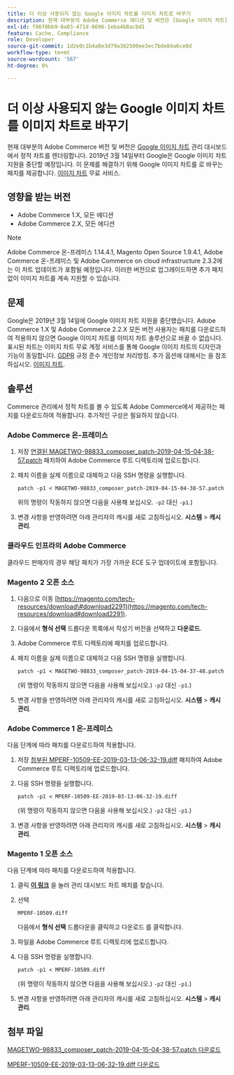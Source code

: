 ```yaml
---
title: 더 이상 사용되지 않는 Google 이미지 차트를 이미지 차트로 바꾸기
description: 현재 대부분의 Adobe Commerce 에디션 및 버전은 [Google 이미지 차트](https://developers.google.com/chart/image/)를 사용하여 관리 대시보드에서 정적 차트를 렌더링합니다. 2019년 3월 14일부터 Google은 Google 이미지 차트 지원을 중단할 예정입니다. 이 문제를 해결하기 위해 Google 이미지 차트를 [Image-Charts](https://www.image-charts.com/) 무료 서비스로 바꾸는 패치를 제공합니다.
exl-id: f86f0bb9-8a03-471d-8696-1eba4b8acbd1
feature: Cache, Compliance
role: Developer
source-git-commit: 1d2e0c1b4a8e3d79a362500ee3ec7bde84a6ce0d
workflow-type: tm+mt
source-wordcount: '567'
ht-degree: 0%

---
```


# 더 이상 사용되지 않는 Google 이미지 차트를 이미지 차트로 바꾸기

현재 대부분의 Adobe Commerce 버전 및 버전은 [Google 이미지 차트](https://developers.google.com/chart/image/) 관리 대시보드에서 정적 차트를 렌더링합니다. 2019년 3월 14일부터 Google은 Google 이미지 차트 지원을 중단할 예정입니다. 이 문제를 해결하기 위해 Google 이미지 차트를 로 바꾸는 패치를 제공합니다. [이미지 차트](https://www.image-charts.com/) 무료 서비스.

## 영향을 받는 버전

* Adobe Commerce 1.X, 모든 에디션
* Adobe Commerce 2.X, 모든 에디션

>[!NOTE]
>
>Adobe Commerce 온-프레미스 1.14.4.1, Magento Open Source 1.9.4.1, Adobe Commerce 온-프레미스 및 Adobe Commerce on cloud infrastructure 2.3.2에는 이 차트 업데이트가 포함될 예정입니다. 이러한 버전으로 업그레이드하면 추가 패치 없이 이미지 차트를 계속 지원할 수 있습니다.

## 문제

Google은 2019년 3월 14일에 Google 이미지 차트 지원을 중단했습니다. Adobe Commerce 1.X 및 Adobe Commerce 2.2.X 모든 버전 사용자는 패치를 다운로드하여 적용하지 않으면 Google 이미지 차트를 이미지 차트 솔루션으로 바꿀 수 없습니다. 표시된 차트는 이미지 차트 무료 계정 서비스를 통해 Google 이미지 차트의 디자인과 기능이 동일합니다. [GDPR](https://www.image-charts.com/data-processing-addendum.html) 규정 준수 개인정보 처리방침. 추가 옵션에 대해서는 을 참조하십시오. [이미지 차트](https://www.image-charts.com/).

## 솔루션

Commerce 관리에서 정적 차트를 볼 수 있도록 Adobe Commerce에서 제공하는 패치를 다운로드하여 적용합니다. 추가적인 구성은 필요하지 않습니다.

### Adobe Commerce 온-프레미스

1. 저장 [연결된 MAGETWO-98833\_composer\_patch-2019-04-15-04-38-57.patch](assets/MAGETWO-98833_composer_patch-2019-04-15-04-38-57.patch.zip) 패치하여 Adobe Commerce 루트 디렉토리에 업로드합니다.
1. 패치 이름을 실제 이름으로 대체하고 다음 SSH 명령을 실행합니다.

   ```git
   patch -p1 < MAGETWO-98833_composer_patch-2019-04-15-04-38-57.patch
   ```

   위의 명령이 작동하지 않으면 다음을 사용해 보십시오. `-p2` 대신 `-p1`.)

1. 변경 사항을 반영하려면 아래 관리자의 캐시를 새로 고침하십시오. **시스템** > **캐시 관리**.

### 클라우드 인프라의 Adobe Commerce

클라우드 판매자의 경우 해당 패치가 가장 가까운 ECE 도구 업데이트에 포함됩니다.

### Magento 2 오픈 소스

1. 다음으로 이동 [https://magento.com/tech-resources/download\#download2291](https://magento.com/tech-resources/download#download2291).
1. 다음에서 **형식 선택** 드롭다운 목록에서 작성기 버전을 선택하고 **다운로드**.
1. Adobe Commerce 루트 디렉토리에 패치를 업로드합니다.
1. 패치 이름을 실제 이름으로 대체하고 다음 SSH 명령을 실행합니다.

   ```git
   patch -p1 < MAGETWO-98833_composer_patch-2019-04-15-04-37-48.patch
   ```

   (위 명령이 작동하지 않으면 다음을 사용해 보십시오.) `-p2` 대신 `-p1`.)

1. 변경 사항을 반영하려면 아래 관리자의 캐시를 새로 고침하십시오. **시스템** > **캐시 관리**.

### Adobe Commerce 1 온-프레미스

다음 단계에 따라 패치를 다운로드하여 적용합니다.

1. 저장 [첨부된 MPERF-10509-EE-2019-03-13-06-32-19.diff](assets/MPERF-10509-EE-2019-03-13-06-32-19.diff.zip) 패치하여 Adobe Commerce 루트 디렉토리에 업로드합니다.
1. 다음 SSH 명령을 실행합니다.

   ```git
   patch -p1 < MPERF-10509-EE-2019-03-13-06-32-19.diff
   ```

   (위 명령이 작동하지 않으면 다음을 사용해 보십시오.) `-p2` 대신 `-p1`.)

1. 변경 사항을 반영하려면 아래 관리자의 캐시를 새로 고침하십시오. **시스템** > **캐시 관리**.

### Magento 1 오픈 소스

다음 단계에 따라 패치를 다운로드하여 적용합니다.

1. 클릭 [**이 링크**](https://magento.com/tech-resources/download#download2283) 을 눌러 관리 대시보드 차트 패치를 찾습니다.
1. 선택

   ```git
   MPERF-10509.diff
   ```

   다음에서 **형식 선택** 드롭다운을 클릭하고 다운로드 를 클릭합니다.

1. 파일을 Adobe Commerce 루트 디렉토리에 업로드합니다.
1. 다음 SSH 명령을 실행합니다.

   ```git
   patch -p1 < MPERF-10509.diff
   ```

   (위 명령이 작동하지 않으면 다음을 사용해 보십시오.) `-p2` 대신 `-p1`.)

1. 변경 사항을 반영하려면 아래 관리자의 캐시를 새로 고침하십시오. **시스템** > **캐시 관리**.

## 첨부 파일

[MAGETWO-98833_composer_patch-2019-04-15-04-38-57.patch 다운로드](assets/MAGETWO-98833_composer_patch-2019-04-15-04-38-57.patch)

[MPERF-10509-EE-2019-03-13-06-32-19.diff 다운로드](assets/MPERF-10509-EE-2019-03-13-06-32-19.diff)
